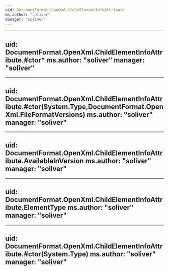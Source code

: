 ```yaml
---
uid: DocumentFormat.OpenXml.ChildElementInfoAttribute
ms.author: "soliver"
manager: "soliver"
---
```


---
uid: DocumentFormat.OpenXml.ChildElementInfoAttribute.#ctor*
ms.author: "soliver"
manager: "soliver"
---

---
uid: DocumentFormat.OpenXml.ChildElementInfoAttribute.#ctor(System.Type,DocumentFormat.OpenXml.FileFormatVersions)
ms.author: "soliver"
manager: "soliver"
---

---
uid: DocumentFormat.OpenXml.ChildElementInfoAttribute.AvailableInVersion
ms.author: "soliver"
manager: "soliver"
---

---
uid: DocumentFormat.OpenXml.ChildElementInfoAttribute.ElementType
ms.author: "soliver"
manager: "soliver"
---

---
uid: DocumentFormat.OpenXml.ChildElementInfoAttribute.#ctor(System.Type)
ms.author: "soliver"
manager: "soliver"
---
